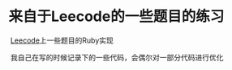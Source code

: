# 来自于Leecode的一些题目的练习

​	[Leecode](https://leetcode-cn.com/)上一些题目的Ruby实现

​	我自己在写的时候记录下的一些代码，会偶尔对一部分代码进行优化